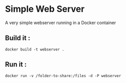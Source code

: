 # Simple Web Server
A very simple webserver running in a Docker container

## Build it :

```
docker build -t webserver .
```

## Run it :

```
docker run -v /folder-to-share:/files -d -P webserver
```

